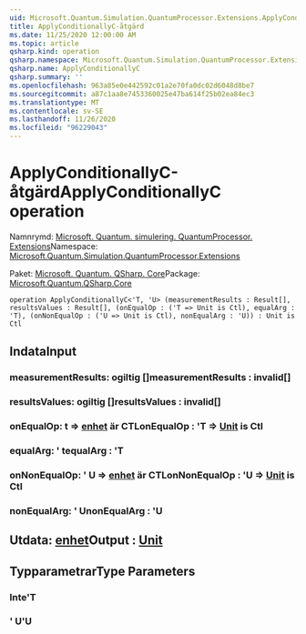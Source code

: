 ```yaml
---
uid: Microsoft.Quantum.Simulation.QuantumProcessor.Extensions.ApplyConditionallyC
title: ApplyConditionallyC-åtgärd
ms.date: 11/25/2020 12:00:00 AM
ms.topic: article
qsharp.kind: operation
qsharp.namespace: Microsoft.Quantum.Simulation.QuantumProcessor.Extensions
qsharp.name: ApplyConditionallyC
qsharp.summary: ''
ms.openlocfilehash: 963a85e0e442592c01a2e70fa0dc02d6048d8be7
ms.sourcegitcommit: a87c1aa8e7453360025e47ba614f25b02ea84ec3
ms.translationtype: MT
ms.contentlocale: sv-SE
ms.lasthandoff: 11/26/2020
ms.locfileid: "96229043"
---
```

# <a name="applyconditionallyc-operation"></a><span data-ttu-id="a3174-102">ApplyConditionallyC-åtgärd</span><span class="sxs-lookup"><span data-stu-id="a3174-102">ApplyConditionallyC operation</span></span>

<span data-ttu-id="a3174-103">Namnrymd: [Microsoft. Quantum. simulering. QuantumProcessor. Extensions](xref:Microsoft.Quantum.Simulation.QuantumProcessor.Extensions)</span><span class="sxs-lookup"><span data-stu-id="a3174-103">Namespace: [Microsoft.Quantum.Simulation.QuantumProcessor.Extensions](xref:Microsoft.Quantum.Simulation.QuantumProcessor.Extensions)</span></span>

<span data-ttu-id="a3174-104">Paket: [Microsoft. Quantum. QSharp. Core](https://nuget.org/packages/Microsoft.Quantum.QSharp.Core)</span><span class="sxs-lookup"><span data-stu-id="a3174-104">Package: [Microsoft.Quantum.QSharp.Core](https://nuget.org/packages/Microsoft.Quantum.QSharp.Core)</span></span>




```qsharp
operation ApplyConditionallyC<'T, 'U> (measurementResults : Result[], resultsValues : Result[], (onEqualOp : ('T => Unit is Ctl), equalArg : 'T), (onNonEqualOp : ('U => Unit is Ctl), nonEqualArg : 'U)) : Unit is Ctl
```


## <a name="input"></a><span data-ttu-id="a3174-105">Indata</span><span class="sxs-lookup"><span data-stu-id="a3174-105">Input</span></span>

### <a name="measurementresults--__invalidresult__"></a><span data-ttu-id="a3174-106">measurementResults: __ogiltig <Result>__[]</span><span class="sxs-lookup"><span data-stu-id="a3174-106">measurementResults : __invalid<Result>__[]</span></span>




### <a name="resultsvalues--__invalidresult__"></a><span data-ttu-id="a3174-107">resultsValues: __ogiltig <Result>__[]</span><span class="sxs-lookup"><span data-stu-id="a3174-107">resultsValues : __invalid<Result>__[]</span></span>




### <a name="onequalop--t--unit--is-ctl"></a><span data-ttu-id="a3174-108">onEqualOp: t => [enhet](xref:microsoft.quantum.lang-ref.unit)  är CTL</span><span class="sxs-lookup"><span data-stu-id="a3174-108">onEqualOp : 'T => [Unit](xref:microsoft.quantum.lang-ref.unit)  is Ctl</span></span>




### <a name="equalarg--t"></a><span data-ttu-id="a3174-109">equalArg: ' t</span><span class="sxs-lookup"><span data-stu-id="a3174-109">equalArg : 'T</span></span>




### <a name="onnonequalop--u--unit--is-ctl"></a><span data-ttu-id="a3174-110">onNonEqualOp: ' U => [enhet](xref:microsoft.quantum.lang-ref.unit)  är CTL</span><span class="sxs-lookup"><span data-stu-id="a3174-110">onNonEqualOp : 'U => [Unit](xref:microsoft.quantum.lang-ref.unit)  is Ctl</span></span>




### <a name="nonequalarg--u"></a><span data-ttu-id="a3174-111">nonEqualArg: ' U</span><span class="sxs-lookup"><span data-stu-id="a3174-111">nonEqualArg : 'U</span></span>





## <a name="output--unit"></a><span data-ttu-id="a3174-112">Utdata: [enhet](xref:microsoft.quantum.lang-ref.unit)</span><span class="sxs-lookup"><span data-stu-id="a3174-112">Output : [Unit](xref:microsoft.quantum.lang-ref.unit)</span></span>



## <a name="type-parameters"></a><span data-ttu-id="a3174-113">Typparametrar</span><span class="sxs-lookup"><span data-stu-id="a3174-113">Type Parameters</span></span>

### <a name="t"></a><span data-ttu-id="a3174-114">Inte</span><span class="sxs-lookup"><span data-stu-id="a3174-114">'T</span></span>


### <a name="u"></a><span data-ttu-id="a3174-115">' U</span><span class="sxs-lookup"><span data-stu-id="a3174-115">'U</span></span>

